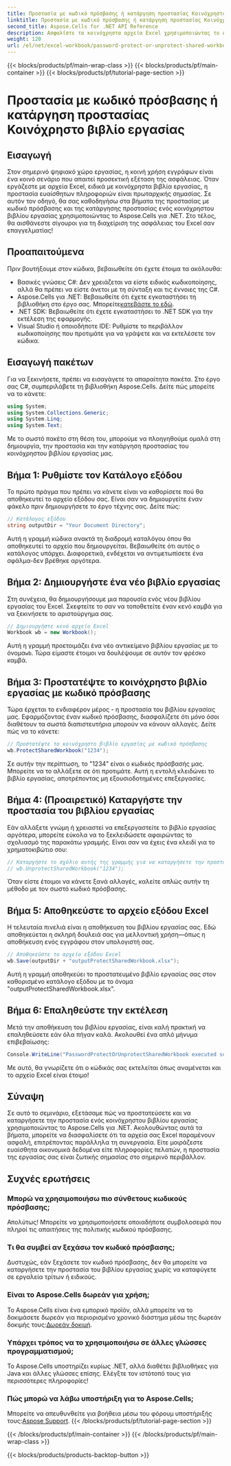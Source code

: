 ```yaml
---
title: Προστασία με κωδικό πρόσβασης ή κατάργηση προστασίας Κοινόχρηστο βιβλίο εργασίας
linktitle: Προστασία με κωδικό πρόσβασης ή κατάργηση προστασίας Κοινόχρηστο βιβλίο εργασίας
second_title: Aspose.Cells for .NET API Reference
description: Ασφαλίστε τα κοινόχρηστα αρχεία Excel χρησιμοποιώντας το Aspose.Cells για .NET με τον εύκολο οδηγό μας για την προστασία με κωδικό πρόσβασης και τις τεχνικές αποπροστασίας.
weight: 120
url: /el/net/excel-workbook/password-protect-or-unprotect-shared-workbook/
---
```


{{< blocks/products/pf/main-wrap-class >}}
{{< blocks/products/pf/main-container >}}
{{< blocks/products/pf/tutorial-page-section >}}

# Προστασία με κωδικό πρόσβασης ή κατάργηση προστασίας Κοινόχρηστο βιβλίο εργασίας

## Εισαγωγή

Στον σημερινό ψηφιακό χώρο εργασίας, η κοινή χρήση εγγράφων είναι ένα κοινό σενάριο που απαιτεί προσεκτική εξέταση της ασφάλειας. Όταν εργάζεστε με αρχεία Excel, ειδικά με κοινόχρηστα βιβλία εργασίας, η προστασία ευαίσθητων πληροφοριών είναι πρωταρχικής σημασίας. Σε αυτόν τον οδηγό, θα σας καθοδηγήσω στα βήματα της προστασίας με κωδικό πρόσβασης και της κατάργησης προστασίας ενός κοινόχρηστου βιβλίου εργασίας χρησιμοποιώντας το Aspose.Cells για .NET. Στο τέλος, θα αισθάνεστε σίγουροι για τη διαχείριση της ασφάλειας του Excel σαν επαγγελματίας!

## Προαπαιτούμενα

Πριν βουτήξουμε στον κώδικα, βεβαιωθείτε ότι έχετε έτοιμα τα ακόλουθα:

- Βασικές γνώσεις C#: Δεν χρειάζεται να είστε ειδικός κωδικοποίησης, αλλά θα πρέπει να είστε άνετοι με τη σύνταξη και τις έννοιες της C#.
-  Aspose.Cells για .NET: Βεβαιωθείτε ότι έχετε εγκαταστήσει τη βιβλιοθήκη στο έργο σας. Μπορείτε[κατεβάστε το εδώ](https://releases.aspose.com/cells/net/).
- .NET SDK: Βεβαιωθείτε ότι έχετε εγκαταστήσει το .NET SDK για την εκτέλεση της εφαρμογής.
- Visual Studio ή οποιοδήποτε IDE: Ρυθμίστε το περιβάλλον κωδικοποίησης που προτιμάτε για να γράψετε και να εκτελέσετε τον κώδικα.

## Εισαγωγή πακέτων

Για να ξεκινήσετε, πρέπει να εισαγάγετε τα απαραίτητα πακέτα. Στο έργο σας C#, συμπεριλάβετε τη βιβλιοθήκη Aspose.Cells. Δείτε πώς μπορείτε να το κάνετε:

```csharp
using System;
using System.Collections.Generic;
using System.Linq;
using System.Text;
```

Με το σωστό πακέτο στη θέση του, μπορούμε να πλοηγηθούμε ομαλά στη δημιουργία, την προστασία και την κατάργηση προστασίας του κοινόχρηστου βιβλίου εργασίας μας. 

## Βήμα 1: Ρυθμίστε τον Κατάλογο εξόδου

Το πρώτο πράγμα που πρέπει να κάνετε είναι να καθορίσετε πού θα αποθηκευτεί το αρχείο εξόδου σας. Είναι σαν να δημιουργείτε έναν φάκελο πριν δημιουργήσετε το έργο τέχνης σας. Δείτε πώς:

```csharp
// Κατάλογος εξόδου
string outputDir = "Your Document Directory";
```

Αυτή η γραμμή κώδικα ανακτά τη διαδρομή καταλόγου όπου θα αποθηκευτεί το αρχείο που δημιουργείται. Βεβαιωθείτε ότι αυτός ο κατάλογος υπάρχει. Διαφορετικά, ενδέχεται να αντιμετωπίσετε ένα σφάλμα-δεν βρέθηκε αργότερα.

## Βήμα 2: Δημιουργήστε ένα νέο βιβλίο εργασίας

Στη συνέχεια, θα δημιουργήσουμε μια παρουσία ενός νέου βιβλίου εργασίας του Excel. Σκεφτείτε το σαν να τοποθετείτε έναν κενό καμβά για να ξεκινήσετε το αριστούργημα σας.

```csharp
// Δημιουργήστε κενό αρχείο Excel
Workbook wb = new Workbook();
```

 Αυτή η γραμμή προετοιμάζει ένα νέο αντικείμενο βιβλίου εργασίας με το όνομα`wb`. Τώρα είμαστε έτοιμοι να δουλέψουμε σε αυτόν τον φρέσκο καμβά.

## Βήμα 3: Προστατέψτε το κοινόχρηστο βιβλίο εργασίας με κωδικό πρόσβασης

Τώρα έρχεται το ενδιαφέρον μέρος - η προστασία του βιβλίου εργασίας μας. Εφαρμόζοντας έναν κωδικό πρόσβασης, διασφαλίζετε ότι μόνο όσοι διαθέτουν τα σωστά διαπιστευτήρια μπορούν να κάνουν αλλαγές. Δείτε πώς να το κάνετε:

```csharp
// Προστατέψτε το κοινόχρηστο βιβλίο εργασίας με κωδικό πρόσβασης
wb.ProtectSharedWorkbook("1234");
```

Σε αυτήν την περίπτωση, το "1234" είναι ο κωδικός πρόσβασής μας. Μπορείτε να το αλλάξετε σε ότι προτιμάτε. Αυτή η εντολή κλειδώνει το βιβλίο εργασίας, αποτρέποντας μη εξουσιοδοτημένες επεξεργασίες.

## Βήμα 4: (Προαιρετικό) Καταργήστε την προστασία του βιβλίου εργασίας

Εάν αλλάξετε γνώμη ή χρειαστεί να επεξεργαστείτε το βιβλίο εργασίας αργότερα, μπορείτε εύκολα να το ξεκλειδώσετε αφαιρώντας το σχολιασμό της παρακάτω γραμμής. Είναι σαν να έχεις ένα κλειδί για το χρηματοκιβώτιο σου:

```csharp
// Καταργήστε το σχόλιο αυτής της γραμμής για να καταργήσετε την προστασία του κοινόχρηστου βιβλίου εργασίας
// wb.UnprotectSharedWorkbook("1234");
```

Όταν είστε έτοιμοι να κάνετε ξανά αλλαγές, καλείτε απλώς αυτήν τη μέθοδο με τον σωστό κωδικό πρόσβασης.

## Βήμα 5: Αποθηκεύστε το αρχείο εξόδου Excel

Η τελευταία πινελιά είναι η αποθήκευση του βιβλίου εργασίας σας. Εδώ αποθηκεύεται η σκληρή δουλειά σας για μελλοντική χρήση—όπως η αποθήκευση ενός εγγράφου στον υπολογιστή σας.

```csharp
// Αποθηκεύστε το αρχείο εξόδου Excel
wb.Save(outputDir + "outputProtectSharedWorkbook.xlsx");
```

Αυτή η γραμμή αποθηκεύει το προστατευμένο βιβλίο εργασίας σας στον καθορισμένο κατάλογο εξόδου με το όνομα "outputProtectSharedWorkbook.xlsx". 

## Βήμα 6: Επαληθεύστε την εκτέλεση

Μετά την αποθήκευση του βιβλίου εργασίας, είναι καλή πρακτική να επαληθεύσετε εάν όλα πήγαν καλά. Ακολουθεί ένα απλό μήνυμα επιβεβαίωσης:

```csharp
Console.WriteLine("PasswordProtectOrUnprotectSharedWorkbook executed successfully.\r\n");
```

Με αυτό, θα γνωρίζετε ότι ο κώδικάς σας εκτελείται όπως αναμένεται και το αρχείο Excel είναι έτοιμο!

## Σύναψη

Σε αυτό το σεμινάριο, εξετάσαμε πώς να προστατεύσετε και να καταργήσετε την προστασία ενός κοινόχρηστου βιβλίου εργασίας χρησιμοποιώντας το Aspose.Cells για .NET. Ακολουθώντας αυτά τα βήματα, μπορείτε να διασφαλίσετε ότι τα αρχεία σας Excel παραμένουν ασφαλή, επιτρέποντας παράλληλα τη συνεργασία. Είτε μοιράζεστε ευαίσθητα οικονομικά δεδομένα είτε πληροφορίες πελατών, η προστασία της εργασίας σας είναι ζωτικής σημασίας στο σημερινό περιβάλλον.

## Συχνές ερωτήσεις

### Μπορώ να χρησιμοποιήσω πιο σύνθετους κωδικούς πρόσβασης;
Απολύτως! Μπορείτε να χρησιμοποιήσετε οποιαδήποτε συμβολοσειρά που πληροί τις απαιτήσεις της πολιτικής κωδικού πρόσβασης.

### Τι θα συμβεί αν ξεχάσω τον κωδικό πρόσβασης;
Δυστυχώς, εάν ξεχάσετε τον κωδικό πρόσβασης, δεν θα μπορείτε να καταργήσετε την προστασία του βιβλίου εργασίας χωρίς να καταφύγετε σε εργαλεία τρίτων ή ειδικούς.

### Είναι το Aspose.Cells δωρεάν για χρήση;
 Το Aspose.Cells είναι ένα εμπορικό προϊόν, αλλά μπορείτε να το δοκιμάσετε δωρεάν για περιορισμένο χρονικό διάστημα μέσω της δωρεάν δοκιμής τους:[Δωρεάν δοκιμή](https://releases.aspose.com/).

### Υπάρχει τρόπος να το χρησιμοποιήσω σε άλλες γλώσσες προγραμματισμού;
Το Aspose.Cells υποστηρίζει κυρίως .NET, αλλά διαθέτει βιβλιοθήκες για Java και άλλες γλώσσες επίσης. Ελέγξτε τον ιστότοπό τους για περισσότερες πληροφορίες!

### Πώς μπορώ να λάβω υποστήριξη για το Aspose.Cells;
 Μπορείτε να απευθυνθείτε για βοήθεια μέσω του φόρουμ υποστήριξής τους:[Aspose Support](https://forum.aspose.com/c/cells/9).
{{< /blocks/products/pf/tutorial-page-section >}}

{{< /blocks/products/pf/main-container >}}
{{< /blocks/products/pf/main-wrap-class >}}

{{< blocks/products/products-backtop-button >}}

